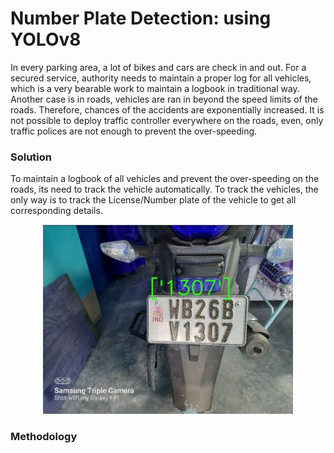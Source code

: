 
# **Number Plate Detection: using YOLOv8**

In every parking area, a lot of bikes and cars are check in and out. For a secured service, authority needs to maintain a proper log for all vehicles, which is a very bearable work to maintain a logbook in traditional way. Another case is in roads, vehicles are ran in beyond the speed limits of the roads. Therefore, chances of the accidents are exponentially increased. It is not possible to deploy traffic controller everywhere on the roads, even, only traffic polices are not enough to prevent the over-speeding. 

### Solution

To maintain a logbook of all vehicles and prevent the over-speeding on the roads, its need to track the vehicle automatically. To track the vehicles, the only way is to track the License/Number plate of the vehicle to get all corresponding details.

<p align="center"><img title="a title" width="400" alt="Sample Image" src="assets/img1.jpeg"></p>

### Methodology